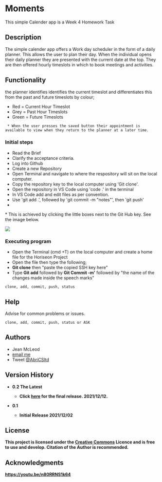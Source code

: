 # Moments
This simple Calender app is a Week 4 Homework Task


## Description

The simple calender app offers a Work day scheduler in the form of a daily planner.
This allows the user to plan their day.
When the individual opens their daily planner they are presented with the current date at the top. 
They are then offered hourly timeslots in which to book meetings and activities.



## Functionality

the planner identifies identifies the current timeslot and differentiates this from the past and future timeslots by colour;

- Red   = Current Hour Timeslot
- Grey  = Past Hour Timeslots
- Green = Future Timeslots


```
 * When the user presses the saved button their appointment is available to view when they return to the planner at a later time.

 ```


### Initial steps

- Read the Brief
- Clarify the acceptance criteria.
- Log into Github
- Create a new Repository  
- Open Terminal and navigate to where the respository will sit on the local computer.
- Copy the repository key to the local computer using 'Git clone'.
- Open the repository in VS Code using 'code .' in the terminal
- In VS Code add and edit files as per convention.
- Use 'git add .',  followed by 'git commit -m "notes"', then 'git push'
- 


 <p> 
 * This is achieved by clicking the little boxes next to the Git Hub key. See the image below.
 </p>

<img src="./assets/" />


### Executing program

- Open the Terminal (cmd +T) on the local computer and create a home file for the Horiseon Project
- Open the file then type the following;
- **Git clone** then "paste the copied SSH key here"
- Type **Git add** followed by **Git Commit -m'** followed by "the name of the changes made inside the speech marks"

```
clone, add, commit, push, status
```

## Help

Advise for common problems or issues. 

```
clone, add, commit, push, status or ASK
```

## Authors

- Jean McLeod
- <a href="mailto:AbriCSltd@gmail.com">email me</a>
- Tweet [@AbriCSltd](https://twitter.com/AbriCSltd)

## Version History

- <b>0.2  The Latest<b>
    - Click [here](https://abrics.github.io/Horiseon) for the final release. 2021/12/12.

- 0.1
  - Initial Release 2021/12/02

## License

This project is licensed under the [Creative Commons](https://creativecommons.org/licenses/by/2.0/uk/) Licence and is free to use and develop. Citation of the Author is recommended.

## Acknowledgments
<!--how to install Moments-->
https://youtu.be/n80RRNS1k64